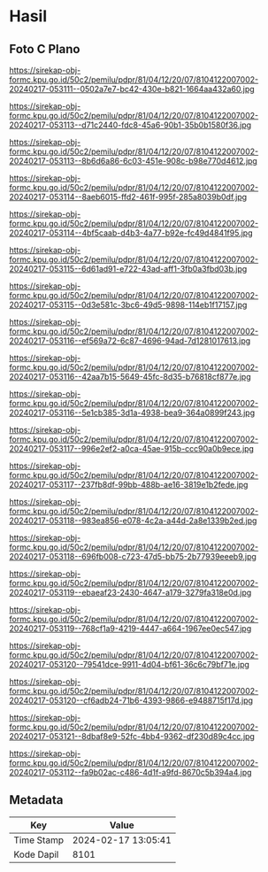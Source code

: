 # Hasil

## Foto C Plano

https://sirekap-obj-formc.kpu.go.id/50c2/pemilu/pdpr/81/04/12/20/07/8104122007002-20240217-053111--0502a7e7-bc42-430e-b821-1664aa432a60.jpg

https://sirekap-obj-formc.kpu.go.id/50c2/pemilu/pdpr/81/04/12/20/07/8104122007002-20240217-053113--d71c2440-fdc8-45a6-90b1-35b0b1580f36.jpg

https://sirekap-obj-formc.kpu.go.id/50c2/pemilu/pdpr/81/04/12/20/07/8104122007002-20240217-053113--8b6d6a86-6c03-451e-908c-b98e770d4612.jpg

https://sirekap-obj-formc.kpu.go.id/50c2/pemilu/pdpr/81/04/12/20/07/8104122007002-20240217-053114--8aeb6015-ffd2-461f-995f-285a8039b0df.jpg

https://sirekap-obj-formc.kpu.go.id/50c2/pemilu/pdpr/81/04/12/20/07/8104122007002-20240217-053114--4bf5caab-d4b3-4a77-b92e-fc49d4841f95.jpg

https://sirekap-obj-formc.kpu.go.id/50c2/pemilu/pdpr/81/04/12/20/07/8104122007002-20240217-053115--6d61ad91-e722-43ad-aff1-3fb0a3fbd03b.jpg

https://sirekap-obj-formc.kpu.go.id/50c2/pemilu/pdpr/81/04/12/20/07/8104122007002-20240217-053115--0d3e581c-3bc6-49d5-9898-114eb1f17157.jpg

https://sirekap-obj-formc.kpu.go.id/50c2/pemilu/pdpr/81/04/12/20/07/8104122007002-20240217-053116--ef569a72-6c87-4696-94ad-7d1281017613.jpg

https://sirekap-obj-formc.kpu.go.id/50c2/pemilu/pdpr/81/04/12/20/07/8104122007002-20240217-053116--42aa7b15-5649-45fc-8d35-b76818cf877e.jpg

https://sirekap-obj-formc.kpu.go.id/50c2/pemilu/pdpr/81/04/12/20/07/8104122007002-20240217-053116--5e1cb385-3d1a-4938-bea9-364a0899f243.jpg

https://sirekap-obj-formc.kpu.go.id/50c2/pemilu/pdpr/81/04/12/20/07/8104122007002-20240217-053117--996e2ef2-a0ca-45ae-915b-ccc90a0b9ece.jpg

https://sirekap-obj-formc.kpu.go.id/50c2/pemilu/pdpr/81/04/12/20/07/8104122007002-20240217-053117--237fb8df-99bb-488b-ae16-3819e1b2fede.jpg

https://sirekap-obj-formc.kpu.go.id/50c2/pemilu/pdpr/81/04/12/20/07/8104122007002-20240217-053118--983ea856-e078-4c2a-a44d-2a8e1339b2ed.jpg

https://sirekap-obj-formc.kpu.go.id/50c2/pemilu/pdpr/81/04/12/20/07/8104122007002-20240217-053118--696fb008-c723-47d5-bb75-2b77939eeeb9.jpg

https://sirekap-obj-formc.kpu.go.id/50c2/pemilu/pdpr/81/04/12/20/07/8104122007002-20240217-053119--ebaeaf23-2430-4647-a179-3279fa318e0d.jpg

https://sirekap-obj-formc.kpu.go.id/50c2/pemilu/pdpr/81/04/12/20/07/8104122007002-20240217-053119--768cf1a9-4219-4447-a664-1967ee0ec547.jpg

https://sirekap-obj-formc.kpu.go.id/50c2/pemilu/pdpr/81/04/12/20/07/8104122007002-20240217-053120--79541dce-9911-4d04-bf61-36c6c79bf71e.jpg

https://sirekap-obj-formc.kpu.go.id/50c2/pemilu/pdpr/81/04/12/20/07/8104122007002-20240217-053120--cf6adb24-71b6-4393-9866-e9488715f17d.jpg

https://sirekap-obj-formc.kpu.go.id/50c2/pemilu/pdpr/81/04/12/20/07/8104122007002-20240217-053121--8dbaf8e9-52fc-4bb4-9362-df230d89c4cc.jpg

https://sirekap-obj-formc.kpu.go.id/50c2/pemilu/pdpr/81/04/12/20/07/8104122007002-20240217-053112--fa9b02ac-c486-4d1f-a9fd-8670c5b394a4.jpg


## Metadata

| Key        | Value               |
| ---------- | ------------------- |
| Time Stamp | 2024-02-17 13:05:41 |
| Kode Dapil | 8101                |



